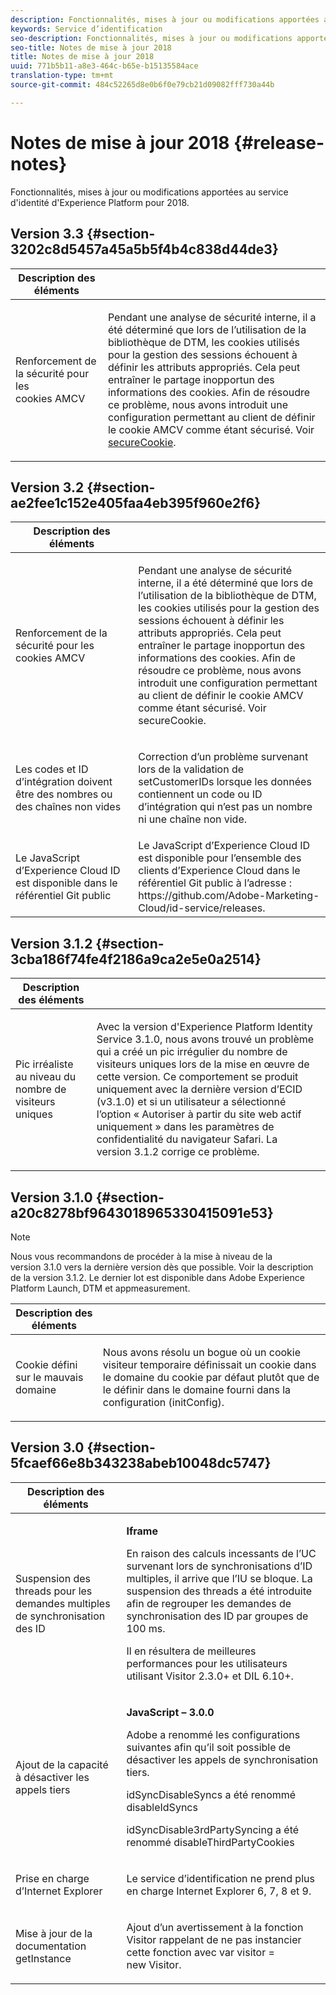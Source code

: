 ```yaml
---
description: Fonctionnalités, mises à jour ou modifications apportées au service d'identité d'Experience Platform pour 2018.
keywords: Service d’identification
seo-description: Fonctionnalités, mises à jour ou modifications apportées au service d'identité d'Experience Platform pour 2018.
seo-title: Notes de mise à jour 2018
title: Notes de mise à jour 2018
uuid: 771b5b11-a8e3-464c-b65e-b15135584ace
translation-type: tm+mt
source-git-commit: 484c52265d8e0b6f0e79cb21d09082fff730a44b

---
```



# Notes de mise à jour 2018 {#release-notes}

Fonctionnalités, mises à jour ou modifications apportées au service d&#39;identité d&#39;Experience Platform pour 2018.

## Version 3.3 {#section-3202c8d5457a45a5b5f4b4c838d44de3}

<table id="table_201417BD540E4EE69911AABE9BF77509"> 
 <thead> 
  <tr> 
   <th colname="col1" class="entry"> Description des éléments </th> 
   <th colname="col2" class="entry"> </th> 
  </tr>
 </thead>
 <tbody> 
  <tr> 
   <td colname="col1"> <p>Renforcement de la sécurité pour les cookies AMCV </p> </td> 
   <td colname="col2"> <p>Pendant une analyse de sécurité interne, il a été déterminé que lors de l’utilisation de la bibliothèque de DTM, les cookies utilisés pour la gestion des sessions échouent à définir les attributs appropriés. Cela peut entraîner le partage inopportun des informations des cookies. Afin de résoudre ce problème, nous avons introduit une configuration permettant au client de définir le cookie AMCV comme étant sécurisé. Voir <a href="/help/library/function-vars/securecookie.md" format="https" scope="external">secureCookie</a>. </p> </td> 
  </tr> 
 </tbody> 
</table>

## Version 3.2 {#section-ae2fee1c152e405faa4eb395f960e2f6}

<table id="table_6546F5C74E4742E4B5E9793BCEAB66FA"> 
 <thead> 
  <tr> 
   <th colname="col1" class="entry"> Description des éléments </th> 
   <th colname="col2" class="entry"> </th> 
  </tr>
 </thead>
 <tbody> 
  <tr> 
   <td colname="col1"> <p>Renforcement de la sécurité pour les cookies AMCV </p> </td> 
   <td colname="col2"> <p>Pendant une analyse de sécurité interne, il a été déterminé que lors de l’utilisation de la bibliothèque de DTM, les cookies utilisés pour la gestion des sessions échouent à définir les attributs appropriés. Cela peut entraîner le partage inopportun des informations des cookies. Afin de résoudre ce problème, nous avons introduit une configuration permettant au client de définir le cookie AMCV comme étant sécurisé. Voir secureCookie. </p> </td> 
  </tr> 
  <tr> 
   <td colname="col1"> <p>Les codes et ID d’intégration doivent être des nombres ou des chaînes non vides </p> </td> 
   <td colname="col2"> <p>Correction d’un problème survenant lors de la validation de setCustomerIDs lorsque les données contiennent un code ou ID d’intégration qui n’est pas un nombre ni une chaîne non vide. </p> </td> 
  </tr> 
  <tr> 
   <td colname="col1"> Le JavaScript d’Experience Cloud ID est disponible dans le référentiel Git public </td> 
   <td colname="col2"> Le JavaScript d’Experience Cloud ID est disponible pour l’ensemble des clients d’Experience Cloud dans le référentiel Git public à l’adresse : https://github.com/Adobe-Marketing-Cloud/id-service/releases. </td> 
  </tr> 
 </tbody> 
</table>

## Version 3.1.2 {#section-3cba186f74fe4f2186a9ca2e5e0a2514}

<table id="table_9FA4E20C996746A2A4219C9A0F759AD1"> 
 <thead> 
  <tr> 
   <th colname="col1" class="entry"> Description des éléments </th> 
   <th colname="col2" class="entry"> </th> 
  </tr>
 </thead>
 <tbody> 
  <tr> 
   <td colname="col1"> <p>Pic irréaliste au niveau du nombre de visiteurs uniques </p> </td> 
   <td colname="col2"> <p>Avec la version d'Experience Platform Identity Service 3.1.0, nous avons trouvé un problème qui a créé un pic irrégulier du nombre de visiteurs uniques lors de la mise en œuvre de cette version. Ce comportement se produit uniquement avec la dernière version d’ECID (v3.1.0) et si un utilisateur a sélectionné l’option « Autoriser à partir du site web actif uniquement » dans les paramètres de confidentialité du navigateur Safari. La version 3.1.2 corrige ce problème. </p> </td> 
  </tr> 
 </tbody> 
</table>

## Version 3.1.0 {#section-a20c8278bf9643018965330415091e53}

>[!NOTE]
>
>Nous vous recommandons de procéder à la mise à niveau de la version 3.1.0 vers la dernière version dès que possible. Voir la description de la version 3.1.2. Le dernier lot est disponible dans Adobe Experience Platform Launch, DTM et appmeasurement.

<table id="table_512039AFC4D34038B8F116B71EEEE7F6"> 
 <thead> 
  <tr> 
   <th colname="col1" class="entry"> Description des éléments </th> 
   <th colname="col2" class="entry"> </th> 
  </tr>
 </thead>
 <tbody> 
  <tr> 
   <td colname="col1"> <p>Cookie défini sur le mauvais domaine </p> </td> 
   <td colname="col2"> <p>Nous avons résolu un bogue où un cookie visiteur temporaire définissait un cookie dans le domaine du cookie par défaut plutôt que de le définir dans le domaine fourni dans la configuration (initConfig). </p> </td> 
  </tr> 
 </tbody> 
</table>

## Version 3.0 {#section-5fcaef66e8b343238abeb10048dc5747}

<table id="table_7E9224D6CC924A2DB5119171C9DC5443"> 
 <thead> 
  <tr> 
   <th colname="col1" class="entry"> Description des éléments </th> 
   <th colname="col2" class="entry"> </th> 
  </tr>
 </thead>
 <tbody> 
  <tr> 
   <td colname="col1"> <p>Suspension des threads pour les demandes multiples de synchronisation des ID </p> </td> 
   <td colname="col2"> <p><b>Iframe</b> </p> <p>En raison des calculs incessants de l’UC survenant lors de synchronisations d’ID multiples, il arrive que l’IU se bloque. La suspension des threads a été introduite afin de regrouper les demandes de synchronisation des ID par groupes de 100 ms. </p> <p>Il en résultera de meilleures performances pour les utilisateurs utilisant Visitor 2.3.0+ et DIL 6.10+. </p> </td> 
  </tr> 
  <tr> 
   <td colname="col1"> Ajout de la capacité à désactiver les appels tiers </td> 
   <td colname="col2"> <p><b>JavaScript – 3.0.0</b> </p> <p>Adobe a renommé les configurations suivantes afin qu’il soit possible de désactiver les appels de synchronisation tiers. </p> <p>idSyncDisableSyncs a été renommé disableIdSyncs </p> <p>idSyncDisable3rdPartySyncing a été renommé disableThirdPartyCookies </p> </td> 
  </tr> 
  <tr> 
   <td colname="col1"> <p>Prise en charge d’Internet Explorer </p> </td> 
   <td colname="col2"> <p>Le service d’identification ne prend plus en charge Internet Explorer 6, 7, 8 et 9. </p> </td> 
  </tr> 
  <tr> 
   <td colname="col1"> <p>Mise à jour de la documentation getInstance </p> </td> 
   <td colname="col2"> <p>Ajout d’un avertissement à la fonction Visitor rappelant de ne pas instancier cette fonction avec var visitor = new Visitor. </p> </td> 
  </tr> 
 </tbody> 
</table>


